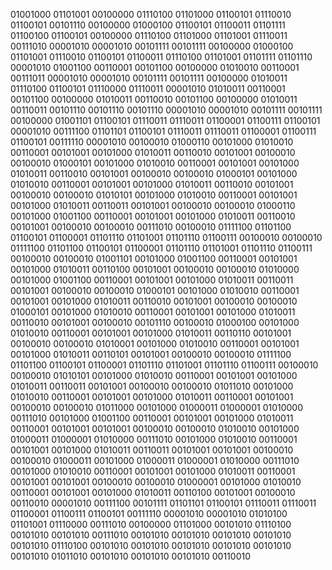 01001000 01101001 00100000 01110100 01101000 01100101 01110010 01100101 00101110 00100000 01000100 01100101 01100011 01101111 01100100 01100101 00100000 01110100 01101000 01101001 01110011 00111010 00001010 00001010 00101111 00101111 00100000 01000100 01101001 01110010 01100101 01100011 01110100 01101001 01101111 01101110 00001010 01001100 00110001 00101100 00100000 01010010 00110001 00111011 00001010 00001010 00101111 00101111 00100000 01010011 01110100 01100101 01110000 01110011 00001010 01010011 00110001 00101100 00100000 01010011 00110010 00101100 00100000 01010011 00110011 00101110 00101110 00101110 00001010 00001010 00101111 00101111 00100000 01001101 01100101 01110011 01110011 01100001 01100111 01100101 00001010 00111100 01101101 01100101 01110011 01110011 01100001 01100111 01100101 00111110 00001010 00100010 01000110 00101000 01010010 00110001 00101001 00101000 01010011 00110010 00101001 00100010 00100010 01000101 00101000 01010010 00110001 00101001 00101000 01010011 00110010 00101001 00100010 00100010 01000101 00101000 01010010 00110001 00101001 00101000 01010011 00110010 00101001 00100010 00100010 01010101 00101000 01010010 00110001 00101001 00101000 01010011 00110011 00101001 00100010 00100010 01000110 00101000 01001100 00110001 00101001 00101000 01010011 00110010 00101001 00100010 00100010 00111010 00100010 01111100 01101100 01100101 01100001 01101110 01101001 01101110 01100111 00100010 00100010 01111100 01101100 01100101 01100001 01101110 01101001 01101110 01100111 00100010 00100010 01001101 00101000 01001100 00110001 00101001 00101000 01010011 00110100 00101001 00100010 00100010 01010000 00101000 01001100 00110001 00101001 00101000 01010011 00110011 00101001 00100010 00100010 01000101 00101000 01010010 00110001 00101001 00101000 01010011 00110010 00101001 00100010 00100010 01000101 00101000 01010010 00110001 00101001 00101000 01010011 00110010 00101001 00100010 00101110 00100010 01000100 00101000 01010010 00110001 00101001 00101000 01010011 00110110 00101001 00100010 00100010 01010001 00101000 01010010 00110001 00101001 00101000 01010011 00110101 00101001 00100010 00100010 01111100 01101100 01100101 01100001 01101110 01101001 01101110 01100111 00100010 00100010 01010101 00101000 01010010 00110001 00101001 00101000 01010011 00110011 00101001 00100010 00100010 01011010 00101000 01010010 00110001 00101001 00101000 01010011 00110001 00101001 00100010 00100010 01011000 00101000 01000011 01000001 01010000 00111010 00101000 01001100 00110001 00101001 00101000 01010011 00110001 00101001 00101001 00100010 00100010 01010010 00101000 01000011 01000001 01010000 00111010 00101000 01010010 00110001 00101001 00101000 01010011 00110011 00101001 00101001 00100010 00100010 01000011 00101000 01000011 01000001 01010000 00111010 00101000 01010010 00110001 00101001 00101000 01010011 00110001 00101001 00101001 00100010 00100010 01000001 00101000 01010010 00110001 00101001 00101000 01010011 00110100 00101001 00100010 00110010 00001010 00111100 00101111 01101101 01100101 01110011 01110011 01100001 01100111 01100101 00111110 00001010 00001010 01010100 01101001 01110000 00111010 00100000 01101000 00101010 01110100 00101010 00101010 00111010 00101010 00101010 00101010 00101010 00101010 01110100 00101010 00101010 00101010 00101010 00101010 00101010 01011010 00101010 00101010 00101010 00110010
